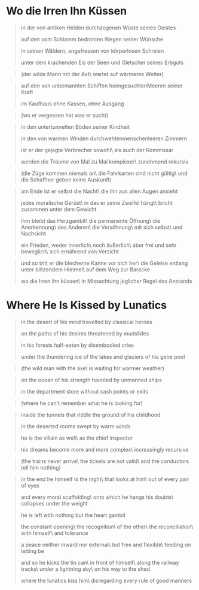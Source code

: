 Wo die Irren Ihn Küssen
=======================

> in der von antiken Helden durchzogenen Wüste seines Geistes
>
> auf den vom Schlamm bedrohten Wegen seiner Wünsche
>
> in seinen Wäldern, angefressen von körperlosen Schreien
>
> unter dem krachenden Eis der Seen und Gletscher seines Erbguts

> (der wilde Mann mit der Axt\\
> wartet auf wärmeres Wetter)

> auf den von unbemannten Schiffen heimgesuchtenMeeren seiner Kraft
>
> im Kaufhaus ohne Kassen, ohne Ausgang

> (wo er vergessen hat was er sucht)

> in den untertunnelten Böden seiner Kindheit
>
> in den von warmen Winden durchwehtenmenschenleeren Zimmern
>
> ist er der gejagte Verbrecher sowohl\\
> als auch der Kommissar
>
> werden die Träume von Mal zu Mal komplexer\\
> zunehmend rekursiv

> (die Züge kommen niemals an\\
> die Fahrkarten sind nicht gültig\\
> und die Schaffner geben keine Auskunft)

> am Ende ist er selbst die Nacht\\
> die ihn aus allen Augen ansieht
>
> jedes moralische Gerüst\\
> in das er seine Zweifel hängt\\
> bricht zusammen unter dem Gewicht
>
> ihm bleibt das Herzgambit\\
> die permanente Öffnung\\
> die Anerkennung\\
> des Anderen\\
> die Versöhnung\\
> mit sich selbst\\
> und Nachsicht
>
> ein Frieden, weder innerlich\\
> noch äußerlich\\
> aber frei und sehr beweglich\\
> sich ernährend von Verzicht

> und so tritt er die blecherne Kanne vor sich her\\
> die Geleise entlang unter blitzendem Himmel\\
> auf dem Weg zur Baracke
>
> wo die Irren ihn küssen\\
> in Missachtung jeglicher Regel des Anstands

Where He Is Kissed by Lunatics
==============================

> in the desert of his mind travelled by classical heroes
>
> on the paths of his desires threatened by mudslides
>
> in his forests half-eaten by disembodied cries
>
> under the thundering ice of the lakes and glaciers of his gene pool

> (the wild man with the axe\\
> is waiting for warmer weather)

> on the ocean of his strength haunted by unmanned ships
>
> in the department store without cash points or exits

> (where he can’t remember what he is looking for)

> inside the tunnels that riddle the ground of his childhood
>
> in the deserted rooms swept by warm winds
>
> he is the villain as well\\
> as the chief inspector
>
> his dreams become more and more complex\\
> increasingly recursive

> (the trains never arrive\\
> the tickets are not valid\\
> and the conductors tell him nothing)

> in the end he himself is the night\\
> that looks at him\\
> out of every pair of eyes
>
> and every moral scaffolding\\
> onto which he hangs his doubts\\
> collapses under the weight
>
> he is left with nothing but the heart gambit
>
> the constant opening\\
> the recognition\\
> of the other\\
> the reconciliation\\
> with himself\\
> and tolerance
>
> a peace neither inward nor external\\
> but free and flexible\\
> feeding on letting be
>
> and so he kicks the tin can\\
> in front of himself\\
> along the railway tracks\\
> under a lightning sky\\
> on his way to the shed
>
> where the lunatics kiss him\\
> disregarding every rule of good manners
